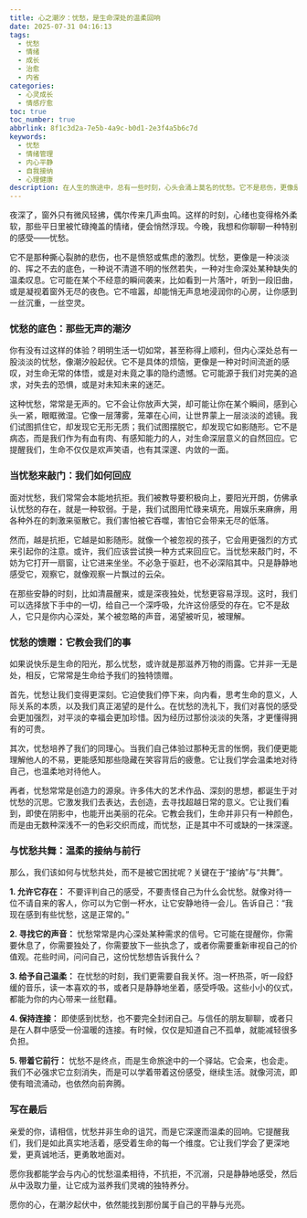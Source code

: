 ```yaml
---
title: 心之潮汐：忧愁，是生命深处的温柔回响
date: 2025-07-31 04:16:13
tags:
  - 忧愁
  - 情绪
  - 成长
  - 治愈
  - 内省
categories:
  - 心灵成长
  - 情感疗愈
toc: true
toc_number: true
abbrlink: 8f1c3d2a-7e5b-4a9c-b0d1-2e3f4a5b6c7d
keywords:
  - 忧愁
  - 情绪管理
  - 内心平静
  - 自我接纳
  - 心理健康
description: 在人生的旅途中，总有一些时刻，心头会涌上莫名的忧愁。它不是悲伤，更像是一种温柔的低语，提醒我们生命的深邃与无常。这篇文章，将带你走进忧愁的底色，学会如何温柔地接纳它，并从中汲取成长的力量，让这份看似沉重的感受，成为滋养我们内心的独特馈赠。
---
```


夜深了，窗外只有微风轻拂，偶尔传来几声虫鸣。这样的时刻，心绪也变得格外柔软，那些平日里被忙碌掩盖的情绪，便会悄然浮现。今晚，我想和你聊聊一种特别的感受——忧愁。

它不是那种撕心裂肺的悲伤，也不是愤怒或焦虑的激烈。忧愁，更像是一种淡淡的、挥之不去的底色，一种说不清道不明的怅然若失，一种对生命深处某种缺失的温柔叹息。它可能在某个不经意的瞬间袭来，比如看到一片落叶，听到一段旧曲，或是凝视着窗外无尽的夜色。它不喧嚣，却能悄无声息地浸润你的心房，让你感到一丝沉重，一丝空灵。

### 忧愁的底色：那些无声的潮汐

你有没有过这样的体验？明明生活一切如常，甚至称得上顺利，但内心深处总有一股淡淡的忧愁，像潮汐般起伏。它不是具体的烦恼，更像是一种对时间流逝的感叹，对生命无常的体悟，或是对未竟之事的隐约遗憾。它可能源于我们对完美的追求，对失去的恐惧，或是对未知未来的迷茫。

这种忧愁，常常是无声的。它不会让你放声大哭，却可能让你在某个瞬间，感到心头一紧，眼眶微湿。它像一层薄雾，笼罩在心间，让世界蒙上一层淡淡的滤镜。我们试图抓住它，却发现它无形无质；我们试图摆脱它，却发现它如影随形。它不是病态，而是我们作为有血有肉、有感知能力的人，对生命深层意义的自然回应。它提醒我们，生命不仅仅是欢声笑语，也有其深邃、内敛的一面。

### 当忧愁来敲门：我们如何回应

面对忧愁，我们常常会本能地抗拒。我们被教导要积极向上，要阳光开朗，仿佛承认忧愁的存在，就是一种软弱。于是，我们试图用忙碌来填充，用娱乐来麻痹，用各种外在的刺激来驱散它。我们害怕被它吞噬，害怕它会带来无尽的低落。

然而，越是抗拒，它越是如影随形。就像一个被忽视的孩子，它会用更强烈的方式来引起你的注意。或许，我们应该尝试换一种方式来回应它。当忧愁来敲门时，不妨为它打开一扇窗，让它进来坐坐。不必急于驱赶，也不必深陷其中。只是静静地感受它，观察它，就像观察一片飘过的云朵。

在那些安静的时刻，比如清晨醒来，或是深夜独处，忧愁更容易浮现。这时，我们可以选择放下手中的一切，给自己一个深呼吸，允许这份感受的存在。它不是敌人，它只是你内心深处，某个被忽略的声音，渴望被听见，被理解。

### 忧愁的馈赠：它教会我们的事

如果说快乐是生命的阳光，那么忧愁，或许就是那滋养万物的雨露。它并非一无是处，相反，它常常是生命给予我们的独特馈赠。

首先，忧愁让我们变得更深刻。它迫使我们停下来，向内看，思考生命的意义，人际关系的本质，以及我们真正渴望的是什么。在忧愁的洗礼下，我们对喜悦的感受会更加强烈，对平淡的幸福会更加珍惜。因为经历过那份淡淡的失落，才更懂得拥有的可贵。

其次，忧愁培养了我们的同理心。当我们自己体验过那种无言的怅惘，我们便更能理解他人的不易，更能感知那些隐藏在笑容背后的疲惫。它让我们学会温柔地对待自己，也温柔地对待他人。

再者，忧愁常常是创造力的源泉。许多伟大的艺术作品、深刻的思想，都诞生于对忧愁的沉思。它激发我们去表达，去创造，去寻找超越日常的意义。它让我们看到，即使在阴影中，也能开出美丽的花朵。它教会我们，生命并非只有一种颜色，而是由无数种深浅不一的色彩交织而成，而忧愁，正是其中不可或缺的一抹深邃。

### 与忧愁共舞：温柔的接纳与前行

那么，我们该如何与忧愁共处，而不是被它困扰呢？关键在于“接纳”与“共舞”。

**1. 允许它存在：** 不要评判自己的感受，不要责怪自己为什么会忧愁。就像对待一位不请自来的客人，你可以为它倒一杯水，让它安静地待一会儿。告诉自己：“我现在感到有些忧愁，这是正常的。”

**2. 寻找它的声音：** 忧愁常常是内心深处某种需求的信号。它可能在提醒你，你需要休息了，你需要独处了，你需要放下一些执念了，或者你需要重新审视自己的价值观。花些时间，问问自己，这份忧愁想告诉我什么？

**3. 给予自己温柔：** 在忧愁的时刻，我们更需要自我关怀。泡一杯热茶，听一段舒缓的音乐，读一本喜欢的书，或者只是静静地坐着，感受呼吸。这些小小的仪式，都能为你的内心带来一丝慰藉。

**4. 保持连接：** 即使感到忧愁，也不要完全封闭自己。与信任的朋友聊聊，或者只是在人群中感受一份温暖的连接。有时候，仅仅是知道自己不孤单，就能减轻很多负担。

**5. 带着它前行：** 忧愁不是终点，而是生命旅途中的一个驿站。它会来，也会走。我们不必强求它立刻消失，而是可以学着带着这份感受，继续生活。就像河流，即使有暗流涌动，也依然向前奔腾。

### 写在最后

亲爱的你，请相信，忧愁并非生命的诅咒，而是它深邃而温柔的回响。它提醒我们，我们是如此真实地活着，感受着生命的每一个维度。它让我们学会了更深地爱，更真诚地活，更勇敢地面对。

愿你我都能学会与内心的忧愁温柔相待，不抗拒，不沉溺，只是静静地感受，然后从中汲取力量，让它成为滋养我们灵魂的独特养分。

愿你的心，在潮汐起伏中，依然能找到那份属于自己的平静与光亮。